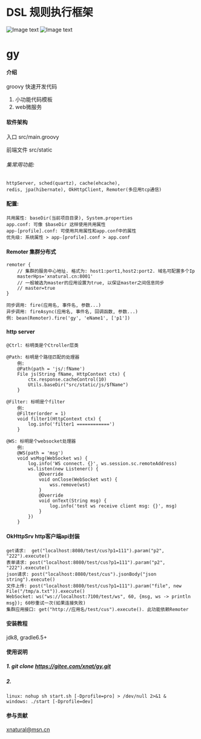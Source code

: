 # DSL 规则执行框架
![Image text](https://gitee.com/xnat/tmp/raw/master/img/decision.png)
![Image text](https://gitee.com/xnat/tmp/raw/master/img/dataCollector.png)


# gy

#### 介绍
groovy 快速开发代码
1. 小功能代码模板
2. web微服务

#### 软件架构
入口 src/main.groovy

前端文件 src/static

###### 集常用功能: 
    httpServer, sched(quartz), cache(ehcache), 
    redis, jpa(hibernate), OkHttpClient, Remoter(多应用tcp通信)


#### 配置:
    共用属性: baseDir(当前项目目录), System.properties
    app.conf: 可像 $baseDir 这样使用共用属性
    app-[profile].conf: 可使用共用属性和app.conf中的属性
    优先级: 系统属性 > app-[profile].conf > app.conf
    

#### Remoter 集群分布式
```
remoter {
    // 集群的服务中心地址. 格式为: host1:port1,host2:port2. 域名可配置多个Ip
    masterHps='xnatural.cn:8001'
    // 一般被选为master的应用设置为true, 以保证master之间信息同步
    // master=true
}
```
    同步调用: fire(应用名, 事件名, 参数...)
    异步调用: fireAsync(应用名, 事件名, 回调函数, 参数...)
    例: bean(Remoter).fire('gy', 'eName1', ['p1'])
    
#### http server
    @Ctrl: 标明类是个Ctroller层类
    
    @Path: 标明是个路径匹配的处理器
        例:
        @Path(path = 'js/:fName')
        File js(String fName, HttpContext ctx) {
            ctx.response.cacheControl(10)
            Utils.baseDir("src/static/js/$fName")
        }
    
    @Filter: 标明是个filter
        例:
        @Filter(order = 1)
        void filter1(HttpContext ctx) {
            log.info('filter1 ============')
        }

    @WS: 标明是个websocket处理器
        例:
        @WS(path = 'msg')
        void wsMsg(WebSocket ws) {
            log.info('WS connect. {}', ws.session.sc.remoteAddress)
            ws.listen(new Listener() {
                @Override
                void onClose(WebSocket wst) {
                    wss.remove(wst)
                }
                @Override
                void onText(String msg) {
                    log.info('test ws receive client msg: {}', msg)
                }
            })
        }

#### OkHttpSrv http客户端api封装
    get请求:  get("localhost:8080/test/cus?p1=111").param("p2", "222").execute()
    表单请求: post("localhost:8080/test/cus?p1=111").param("p2", "222").execute()
    json请求: post("localhost:8080/test/cus").jsonBody("json string").execute()
    文件上传: post("localhost:8080/test/cus?p1=111").param("file", new File("/tmp/a.txt")).execute()
    WebSocket: ws("ws://localhost:7100/test/ws", 60, {msg, ws -> println msg}); 60秒重试一次(如果连接失败) 
    集群应用接口: get("http://应用名/test/cus").execute(). 此功能依赖Remoter


#### 安装教程

jdk8, gradle6.5+

#### 使用说明

##### 1. git clone https://gitee.com/xnat/gy.git
##### 2. 
    linux: nohup sh start.sh [-Dprofile=pro] > /dev/null 2>&1 &
    windows: ./start [-Dprofile=dev]


#### 参与贡献
xnatural@msn.cn